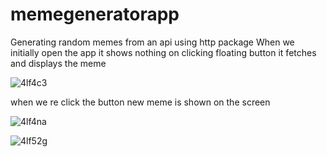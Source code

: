 # memegeneratorapp

Generating random memes from an api using http package
When we initially open the app it shows nothing on clicking floating button it fetches and displays the meme 

![4lf4c3](https://user-images.githubusercontent.com/40123185/98436424-13743980-2101-11eb-99b0-c601b6ce57d3.gif)

when we re click the button new meme is shown on the screen 

![4lf4na](https://user-images.githubusercontent.com/40123185/98436506-c5ac0100-2101-11eb-8ba7-48376cd35362.gif)

![4lf52g](https://user-images.githubusercontent.com/40123185/98436614-c4c79f00-2102-11eb-97cc-a4e4126668b7.gif)
